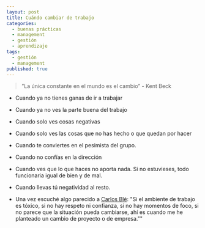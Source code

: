 ```yaml
---
layout: post
title: Cuándo cambiar de trabajo
categories:
  - buenas prácticas
  - management
  - gestión
  - aprendizaje
tags:
  - gestión
  - management
published: true
---
```


> ”La única constante en el mundo es el cambio”  - Kent Beck

- Cuando ya no tienes ganas de ir a trabajar

- Cuando ya no ves la parte buena del trabajo

- Cuando solo ves cosas negativas

- Cuando solo ves las cosas que no has hecho o que quedan por hacer

- Cuando te conviertes en el pesimista del grupo.

- Cuando no confías en la dirección

- Cuando ves que lo que haces no aporta nada. Si no estuvieses, todo funcionaria igual de bien y de mal.

- Cuando llevas tú negatividad al resto.

- Una vez escuché algo parecido a [Carlos Blé](https://www.carlosble.com/): "Si el ambiente de trabajo es tóxico, si no hay respeto ni confianza, si no hay momentos de foco, si no parece que la situación pueda cambiarse, ahí es cuando me he planteado un cambio de proyecto o de empresa.""
